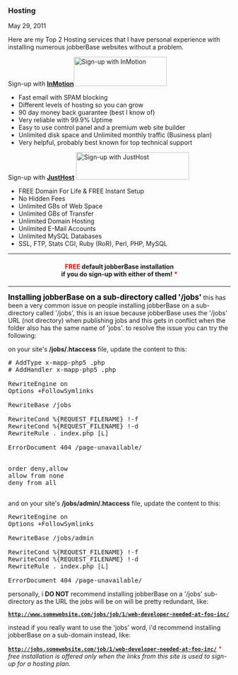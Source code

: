 ### Hosting

May 29, 2011

Here are my Top 2 Hosting services that I have personal experience with installing numerous jobberBase websites without a problem.

Sign-up with <a href="http://www.awesomejobsites.com/recommend.php?who=inmotion" target="_blank">__InMotion__</a><a href="http://www.awesomejobsites.com/recommend.php?who=inmotion"><img alt="Sign-up with InMotion" class="alignnone" height="66" src="http://www.redjumpsuit.net/wp-content/uploads/2009/12/inmotion.gif" title="Sign-up with InMotion" width="210"/></a>

*   Fast email with SPAM blocking
*   Different levels of hosting so you can grow
*   90 day money back guarantee (best I know of)
*   Very reliable with 99.9% Uptime
*   Easy to use control panel and a premium web site builder
*   Unlimited disk space and Unlimited monthly traffic (Business plan)
*   Very helpful, probably best known for top technical support


Sign-up with <a href="http://www.awesomejobsites.com/recommend.php?who=justhost" target="_blank">__JustHost__</a>
<a href="http://www.awesomejobsites.com/recommend.php?who=justhost"><img alt="Sign-up with JustHost" height="62" src="http://www.redjumpsuit.net/wp-content/uploads/2009/12/justhost.png" title="Sign-up with JustHost" width="256"/></a>

*   FREE Domain For Life &amp; FREE Instant Setup
*   No Hidden Fees
*   Unlimited GBs of Web Space
*   Unlimited GBs of Transfer
*   Unlimited Domain Hosting
*   Unlimited E-Mail Accounts
*   Unlimited MySQL Databases
*   SSL, FTP, Stats CGI, Ruby (RoR), Perl, PHP, MySQL

---

<center>
<h4><span style="color: #FF0000;">FREE</span> default jobberBase installation <br/>if you do sign-up with either of them! <span style="color: #FF0000;">*</span></h4></center>

---

<span style="color: #000000; font-weight: bold; font-size:1.2em;">Installing jobberBase on a sub-directory called '/jobs'</span>
this has been a very common issue on people installing jobberBase on a sub-directory called '/jobs', this is an issue because jobberBase uses the '/jobs' URL (not directory) when publishing jobs and this gets in conflict when the folder also has the same name of 'jobs'. to resolve the issue you can try the following:

on your site's __/jobs/.htaccess__ file, update the content to this:


<pre lang="php">
# AddType x-mapp-php5 .php
# AddHandler x-mapp-php5 .php

RewriteEngine on
Options +FollowSymlinks

RewriteBase /jobs

RewriteCond %{REQUEST_FILENAME} !-f
RewriteCond %{REQUEST_FILENAME} !-d
RewriteRule . index.php [L]

ErrorDocument 404 /page-unavailable/

<files "\.tpl$"="" ~="">
order deny,allow
allow from none
deny from all
</files>
</pre>



and on your site's __/jobs/admin/.htaccess__ file, update the content to this:


<pre lang="php">
RewriteEngine on
Options +FollowSymlinks

RewriteBase /jobs/admin

RewriteCond %{REQUEST_FILENAME} !-f
RewriteCond %{REQUEST_FILENAME} !-d
RewriteRule . index.php [L]

ErrorDocument 404 /page-unavailable/
</pre>



personally, i __DO NOT__ recommend installing jobberBase on a '/jobs' sub-directory as the URL the jobs will be on will be pretty redundant, like:

<code><strong>http://www.somewebsite.com/jobs/job/1/web-developer-needed-at-foo-inc/</strong></code>

instead if you really want to use the 'jobs' word, i'd recommend installing jobberBase on a sub-domain instead, like:

<code><strong>http://jobs.somewebsite.com/job/1/web-developer-needed-at-foo-inc/</strong></code>
_<span style="color: #ff0000;">\*</span> free installation is offered only when the links from this site is used to sign-up for a hosting plan._